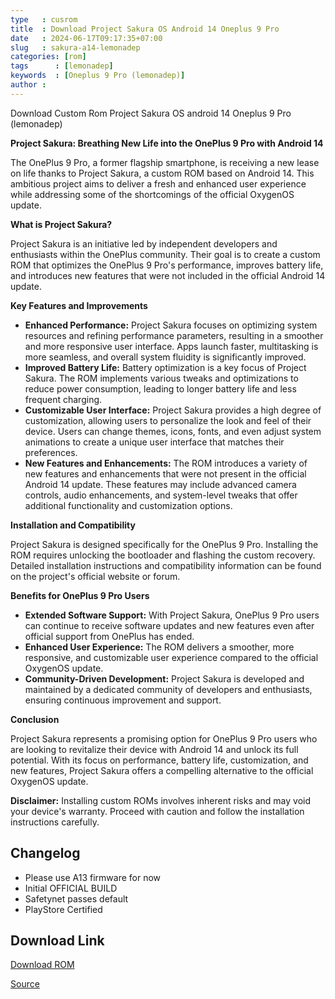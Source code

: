 ```yaml
---
type   : cusrom
title  : Download Project Sakura OS Android 14 Oneplus 9 Pro
date   : 2024-06-17T09:17:35+07:00
slug   : sakura-a14-lemonadep
categories: [rom]
tags      : [lemonadep]
keywords  : [Oneplus 9 Pro (lemonadep)]
author :
---
```


Download Custom Rom Project Sakura OS android 14 Oneplus 9 Pro (lemonadep)

**Project Sakura: Breathing New Life into the OnePlus 9 Pro with Android 14**

The OnePlus 9 Pro, a former flagship smartphone, is receiving a new lease on life thanks to Project Sakura, a custom ROM based on Android 14. This ambitious project aims to deliver a fresh and enhanced user experience while addressing some of the shortcomings of the official OxygenOS update.

**What is Project Sakura?**

Project Sakura is an initiative led by independent developers and enthusiasts within the OnePlus community. Their goal is to create a custom ROM that optimizes the OnePlus 9 Pro's performance, improves battery life, and introduces new features that were not included in the official Android 14 update.

**Key Features and Improvements**

* **Enhanced Performance:** Project Sakura focuses on optimizing system resources and refining performance parameters, resulting in a smoother and more responsive user interface. Apps launch faster, multitasking is more seamless, and overall system fluidity is significantly improved.
* **Improved Battery Life:** Battery optimization is a key focus of Project Sakura. The ROM implements various tweaks and optimizations to reduce power consumption, leading to longer battery life and less frequent charging.
* **Customizable User Interface:** Project Sakura provides a high degree of customization, allowing users to personalize the look and feel of their device. Users can change themes, icons, fonts, and even adjust system animations to create a unique user interface that matches their preferences.
* **New Features and Enhancements:** The ROM introduces a variety of new features and enhancements that were not present in the official Android 14 update. These features may include advanced camera controls, audio enhancements, and system-level tweaks that offer additional functionality and customization options.

**Installation and Compatibility**

Project Sakura is designed specifically for the OnePlus 9 Pro. Installing the ROM requires unlocking the bootloader and flashing the custom recovery. Detailed installation instructions and compatibility information can be found on the project's official website or forum.

**Benefits for OnePlus 9 Pro Users**

* **Extended Software Support:** With Project Sakura, OnePlus 9 Pro users can continue to receive software updates and new features even after official support from OnePlus has ended.
* **Enhanced User Experience:** The ROM delivers a smoother, more responsive, and customizable user experience compared to the official OxygenOS update.
* **Community-Driven Development:** Project Sakura is developed and maintained by a dedicated community of developers and enthusiasts, ensuring continuous improvement and support.

**Conclusion**

Project Sakura represents a promising option for OnePlus 9 Pro users who are looking to revitalize their device with Android 14 and unlock its full potential. With its focus on performance, battery life, customization, and new features, Project Sakura offers a compelling alternative to the official OxygenOS update.

**Disclaimer:** Installing custom ROMs involves inherent risks and may void your device's warranty. Proceed with caution and follow the installation instructions carefully.


## Changelog
- Please use A13 firmware for now
- Initial OFFICIAL BUILD
- Safetynet passes default
- PlayStore Certified

## Download Link
[Download ROM](https://sourceforge.net/projects/projectmatrixx/files/Android-14/lemonadep/)

[Source](https://www.projectmatrixx.org/downloads/lemonadep)


